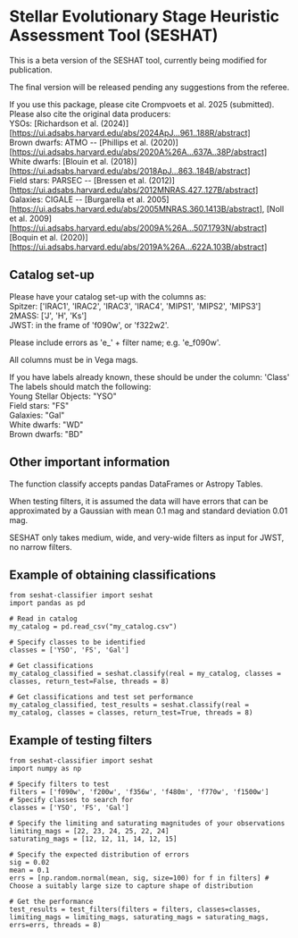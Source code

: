 # Stellar Evolutionary Stage Heuristic Assessment Tool (SESHAT)

This is a beta version of the SESHAT tool, currently being modified for publication.

The final version will be released pending any suggestions from the referee.

If you use this package, please cite Crompvoets et al. 2025 (submitted). Please also cite the original data producers:  
YSOs: [Richardson et al. (2024)][https://ui.adsabs.harvard.edu/abs/2024ApJ...961..188R/abstract]  
Brown dwarfs: ATMO -- [Phillips et al. (2020)][https://ui.adsabs.harvard.edu/abs/2020A%26A...637A..38P/abstract]  
White dwarfs: [Blouin et al. (2018)][https://ui.adsabs.harvard.edu/abs/2018ApJ...863..184B/abstract]  
Field stars: PARSEC -- [Bressen et al. (2012)][https://ui.adsabs.harvard.edu/abs/2012MNRAS.427..127B/abstract]  
Galaxies: CIGALE -- [Burgarella et al. 2005][https://ui.adsabs.harvard.edu/abs/2005MNRAS.360.1413B/abstract], [Noll et al. 2009][https://ui.adsabs.harvard.edu/abs/2009A%26A...507.1793N/abstract] [Boquin et al. (2020)][https://ui.adsabs.harvard.edu/abs/2019A%26A...622A.103B/abstract]  


## Catalog set-up
Please have your catalog set-up with the columns as:  
Spitzer: ['IRAC1', 'IRAC2', 'IRAC3', 'IRAC4', 'MIPS1', 'MIPS2', 'MIPS3']  
2MASS: ['J', 'H', 'Ks']  
JWST: in the frame of 'f090w', or 'f322w2'.  

Please include errors as 'e_' + filter name; e.g. 'e_f090w'.  

All columns must be in Vega mags.  

If you have labels already known, these should be under the column: 'Class'  
The labels should match the following:  
Young Stellar Objects: "YSO"  
Field stars: "FS"  
Galaxies: "Gal"  
White dwarfs: "WD"  
Brown dwarfs: "BD"   

## Other important information
The function classify accepts pandas DataFrames or Astropy Tables.  

When testing filters, it is assumed the data will have errors that can be approximated by a Gaussian with mean 0.1 mag and standard deviation 0.01 mag.  

SESHAT only takes medium, wide, and very-wide filters as input for JWST, no narrow filters.

## Example of obtaining classifications

~~~
from seshat-classifier import seshat
import pandas as pd

# Read in catalog
my_catalog = pd.read_csv("my_catalog.csv")

# Specify classes to be identified
classes = ['YSO', 'FS', 'Gal']

# Get classifications
my_catalog_classified = seshat.classify(real = my_catalog, classes = classes, return_test=False, threads = 8)

# Get classifications and test set performance
my_catalog_classified, test_results = seshat.classify(real = my_catalog, classes = classes, return_test=True, threads = 8)
~~~

## Example of testing filters

~~~
from seshat-classifier import seshat
import numpy as np

# Specify filters to test
filters = ['f090w', 'f200w', 'f356w', 'f480m', 'f770w', 'f1500w']
# Specify classes to search for
classes = ['YSO', 'FS', 'Gal']

# Specify the limiting and saturating magnitudes of your observations
limiting_mags = [22, 23, 24, 25, 22, 24]
saturating_mags = [12, 12, 11, 14, 12, 15]

# Specify the expected distribution of errors
sig = 0.02
mean = 0.1
errs = [np.random.normal(mean, sig, size=100) for f in filters] # Choose a suitably large size to capture shape of distribution

# Get the performance
test_results = test_filters(filters = filters, classes=classes, limiting_mags = limiting_mags, saturating_mags = saturating_mags, errs=errs, threads = 8)
~~~